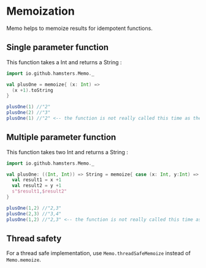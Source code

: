 # Memoization

Memo helps to memoize results for idempotent functions.

## Single parameter function 

This function takes a Int and returns a String : 

```scala
import io.github.hamsters.Memo._

val plusOne = memoize{ (x: Int) => 
  (x +1).toString
}

plusOne(1) //"2"
plusOne(2) //"3"
plusOne(1) //"2" <-- the function is not really called this time as the result has been memoized before
```

## Multiple parameter function

This function takes two Int and returns a String : 

```scala
import io.github.hamsters.Memo._

val plusOne: ((Int, Int)) => String = memoize{ case (x: Int, y:Int) =>
  val result1 = x +1
  val result2 = y +1
  s"$result1,$result2"
}

plusOne(1,2) //"2,3"
plusOne(2,3) //"3,4"
plusOne(1,2) //"2,3" <-- the function is not really called this time as the result has been memoized before
```

## Thread safety

For a thread safe implementation, use `Memo.threadSafeMemoize` instead of `Memo.memoize`.
